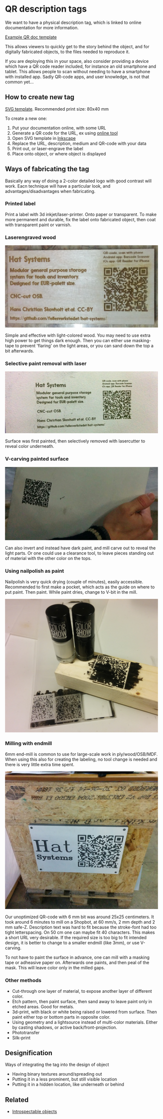 # QR description tags

We want to have a physical description tag, which is linked to online documentation for more information.

[Example QR doc template](./img/qrdoc-template.png)

This allows viewers to quickly get to the story behind the object,
and for digitally fabricated objects, to the files needed to reproduce it.

If you are deploying this in your space, also consider providing a device which have a QR code reader included,
for instance an old smartphone and tablet. This allows people to scan without needing to
have a smartphone with installed app. Sadly QR-code apps, and user knowledge, is not that common yet...

## How to create new tag

[SVG template](./qrdoc-template.svg). Recommended print size: 80x40 mm

To create a new one:

1. Put your documentation online, with some URL
2. Generate a QR code for the URL, ex using [online tool](http://qr-code-generator.com/)
3. Open SVG template in [Inkscape](http://inkscape.org/)
4. Replace the URL, description, medium and QR-code with your data
5. Print out, or laser-engrave the label
6. Place onto object, or where object is displayed

## Ways of fabricating the tag

Basically any way of doing a 2-color detailed logo with good contrast will work.
Eacn technique will have a particular look, and advantages/disadvantages when fabricating.

### Printed label

Print a label with 3d inkjet/laser-printer. Onto paper or transparent.
To make more permanent and durable, fix the label onto fabricated object,
then coat with transparent paint or varnish.

### Laserengraved wood

![Engraved onto wood with lasercutter](./img/qrdoc-laser-engraved.jpg)

Simple and effective with light-colored wood.
You may need to use extra high power to get things dark enough.
Then you can either use masking-tape to prevent 'flaring' on the light areas,
or you can sand down the top a bit afterwards.

### Selective paint removal with laser

![s](./img/qrdoc-laser-selective.jpg)

Surface was first painted, then selectively removed with lasercutter to reveal color underneath.

### V-carving painted surface

![V-carved](./img/qrdoc-vcarved.jpg)

Can also invert and instead have dark paint, and mill carve out to reveal the light parts.
Or one could use a clearance tool, to leave pieces standing out of material
with the other color on the tops.

### Using nailpolish as paint

Nailpolish is very quick drying (couple of minutes), easily accessible.
Recommended to first make a pocket, which acts as the guide on where to put paint.
Then paint. While paint dries, change to V-bit in the mill.

![Black nailpolish for contrast on material](./img/qrdoc-nailpolish.jpg)

### Milling with endmill

6mm end-mill is common to use for large-scale work in ply/wood/OSB/MDF.
When using this also for creating the labeling, no tool change is needed
and there is very little extra time spent.

![Milled larger scale without changing to special tool](./img/qrdoc-endmilled.jpg)

Our unoptimized QR-code with 6 mm bit was around 25x25 centimeters.
It took around 6 minutes to mill on a Shopbot, at 60 mm/s, 2 mm depth and 2 mm safe-Z.
Description text was hard to fit because the stroke-font had too tight letterspacing.
On 50 cm one can maybe fit 40 characters. This makes a short URL very desirable.
If the required size is too big to fit intended design, it is better to change
to a smaller endmill (like 3mm), or use V-carving.

To not have to paint the surface in advance, one can mill with a masking tape or adheasive paper on.
Afterwards one paints, and then peal of the mask. This will leave color only in the milled gaps.

### Other methods

* Cut-through one layer of material, to expose another layer of different color.
* Etch pattern, then paint surface, then sand away to leave paint only in etched areas. Good for metals.
* 3d-print, with black or white being raised or lowered from surface.
Then paint either top or bottom parts in opposite color.
* Using geometry and a lightsource instead of multi-color materials.
Either by casting shadows, or active back/front-projection.
* Phototransfer
* Silk-print


## Designification

Ways of integrating the tag into the design of object

* Having binary textures around/spreading out
* Putting it in a less prominent, but still visible location
* Putting it in a hidden location, like underneath or behind

## Related

* [Introspectable objects](https://github.com/jonnor/random/blob/master/digital-fabrication/introspectable-objects.md)

